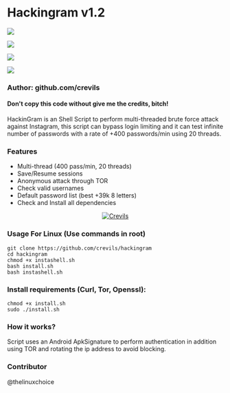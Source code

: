 # Hackingram v1.2
<a href="https://t.me/hackerExploits"><img src="https://img.shields.io/badge/Join-Telegram%20Channel-red.svg?style=for-the-badge&logo=appveyor?logo=Telegram"></a>

<a href="https://t.me/hacker_Chatroom"><img src="https://img.shields.io/badge/Join-Telegram%20Group-blue.svg?style=for-the-badge&logo=appveyor?logo=telegram"></a>

<a href="https://t.me/hacker_Chatroom"><img src="https://img.shields.io/badge/Report%20Bugs-green.svg?style=for-the-badge&logo=appveyor?logo=bugzilla"></a>

<a href="https://youtu.be/T-KjlocvuJk"><img src="https://img.shields.io/badge/Video-%20Tutorial-red.svg?style=social?logo=youtube"></a>

### Author: github.com/crevils

#### Don't copy this code without give me the credits, bitch! 
HackinGram is an Shell Script to perform multi-threaded brute force attack against Instagram, this script can bypass login limiting and it can test infinite number of passwords with a rate of +400 passwords/min using 20 threads.

### Features
- Multi-thread (400 pass/min, 20 threads)
- Save/Resume sessions
- Anonymous attack through TOR
- Check valid usernames
- Default password list (best +39k 8 letters)
- Check and Install all dependencies

<p align="center"><a href="https://github.com/crevils"><img title="Crevils" src="https://github-readme-stats.vercel.app/api?username=crevils&show_icons=true&include_all_commits=true&theme=chartreuse-dark&cache_seconds=3200"></a>
</p>

### Usage For Linux (Use commands in root)
```
git clone https://github.com/crevils/hackingram
cd hackingram
chmod +x instashell.sh
bash install.sh
bash instashell.sh
```

### Install requirements (Curl, Tor, Openssl):

```
chmod +x install.sh
sudo ./install.sh
```


### How it works?

Script uses an Android ApkSignature to perform authentication in addition using TOR and rotating the ip address to avoid blocking. 

### Contributor
@thelinuxchoice
